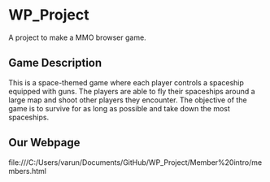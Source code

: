 # WP_Project

A project to make a MMO browser game.


## Game Description

This is a space-themed game where each player controls a spaceship equipped with guns. The players are able to fly their spaceships around a large map and shoot other players they encounter. The objective of the game is to survive for as long as possible and take down the most spaceships.

## Our Webpage
file:///C:/Users/varun/Documents/GitHub/WP_Project/Member%20intro/members.html